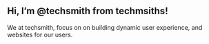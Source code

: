 ## Hi, I’m @techsmith from techmsiths!
We at techsmith, focus on on building dynamic user experience, and websites for our users.

